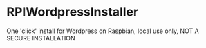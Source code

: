 # RPIWordpressInstaller
One 'click' install for Wordpress on Raspbian, local use only, NOT A SECURE INSTALLATION
